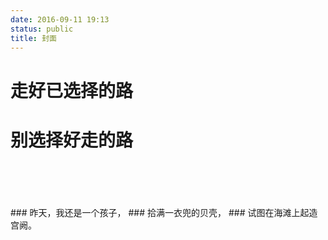```yaml
---
date: 2016-09-11 19:13
status: public
title: 封面
---
```


# 走好已选择的路 
# 别选择好走的路
<br />
<br />
<br />
<br />
### 昨天，我还是一个孩子，
### 拾满一衣兜的贝壳，
### 试图在海滩上起造宫阙。